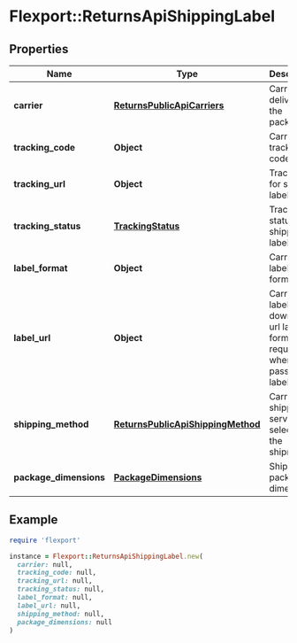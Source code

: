 # Flexport::ReturnsApiShippingLabel

## Properties

| Name | Type | Description | Notes |
| ---- | ---- | ----------- | ----- |
| **carrier** | [**ReturnsPublicApiCarriers**](ReturnsPublicApiCarriers.md) | Carrier delivering the package. |  |
| **tracking_code** | **Object** | Carrier tracking code. |  |
| **tracking_url** | **Object** | Tracking url for shipping label. | [optional] |
| **tracking_status** | [**TrackingStatus**](TrackingStatus.md) | Tracking status for shipping label. | [optional] |
| **label_format** | **Object** | Carrier label format. | [optional] |
| **label_url** | **Object** | Carrier label download url label format is required when passing label url. | [optional] |
| **shipping_method** | [**ReturnsPublicApiShippingMethod**](ReturnsPublicApiShippingMethod.md) | Carrier shipping service selected for the shipment. | [optional] |
| **package_dimensions** | [**PackageDimensions**](PackageDimensions.md) | Shipping package dimensions. | [optional] |

## Example

```ruby
require 'flexport'

instance = Flexport::ReturnsApiShippingLabel.new(
  carrier: null,
  tracking_code: null,
  tracking_url: null,
  tracking_status: null,
  label_format: null,
  label_url: null,
  shipping_method: null,
  package_dimensions: null
)
```

